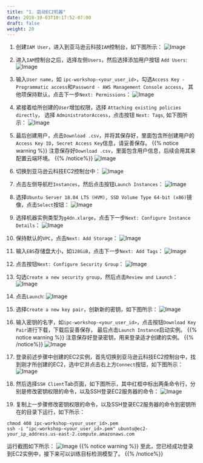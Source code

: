 ```yaml
---
title: "1. 启动EC2机器"
date: 2018-10-03T10:17:52-07:00
draft: false
weight: 20
---
```

1. 创建`IAM User`，进入到亚马逊云科技`IAM`控制台，如下图所示：
![Image](/images/020_ec2_provision/iam-step-1.png)

2. 进入`IAM`控制台之后，选择左侧`Users`，然后选择添加用户按钮 `Add Users`:
![Image](/images/020_ec2_provision/iam-step-2.png)

3. 输入`User name`，如 `ipc-workshop-<your_user_id>`，勾选`Access Key - Programmatic access`和`Password - AWS Management Console access`，
其他项保持默认，点击下一步`Next: Permissions`：
![Image](/images/020_ec2_provision/iam-step-3.png)

4. 紧接着给所创建的`User`增加权限，选择 `Attaching existing policies directly`，
选择 `AdministratorAccess`，点击按钮 `Next: Tags`, 如下图所示：
![Image](/images/020_ec2_provision/iam-step-4.png)

5. 最后创建用户，点击`Download .csv`，并将其保存好，里面包含所创建用户的`Access Key ID`，`Secret Access Key`信息，请妥善保存。
{{% notice warning %}}
注意保存好`Download .csv`，里面包含用户信息，后续会用其来配置云端环境。
{{% /notice%}}
![Image](/images/020_ec2_provision/iam-step-5.png)


6. 切换到亚马逊云科技EC2控制台中：
![Image](/images/020_ec2_provision/ec2-step-1.png)

7. 点击左侧导航栏`Instances`，然后点击按钮`Launch Instances`：
![Image](/images/020_ec2_provision/ec2-step-2.png)

8. 选择`Ubuntu Server 18.04 LTS (HVM), SSD Volume Type 64-bit (x86)`镜像，点击`Select`按钮：
![Image](/images/020_ec2_provision/ec2-step-3.png)

9. 选择机器实例类型为`g4dn.xlarge`，点击下一步`Next: Configure Instance Details`：
![Image](/images/020_ec2_provision/ec2-step-4.png)

10. 保持默认的`VPC`，点击`Next: Add Storage`：
![Image](/images/020_ec2_provision/ec2-step-5.png)

11. 输入`EBS`存储盘大小，如`128GiB`，点击下一步`Next: Add Tags`：
![Image](/images/020_ec2_provision/ec2-step-6.png)

12. 点击按钮`Next: Configure Security Group`：
![Image](/images/020_ec2_provision/ec2-step-7.png)

13. 勾选`Create a new security group`，然后点击`Review and Launch`：
![Image](/images/020_ec2_provision/ec2-step-8.png)

14. 点击`Launch`:
![Image](/images/020_ec2_provision/ec2-step-9.png)

15. 选择`Create a new key pair`，创新新的密钥，如下图所示：
![Image](/images/020_ec2_provision/ec2-step-10.png)

16. 输入密钥的名字，如`ipc-workshop-<your_user_id>`，点击按钮`Download Key Pair`进行下载，下载后妥善保存，
最后点击`Launch Instance`启动实例。
{{% notice warning %}}
注意保存好登录密钥，用来登录适才创建的实例。
{{% /notice%}}
![Image](/images/020_ec2_provision/ec2-step-11.png)


17. 登录前述步骤中创建的EC2实例，首先切换到亚马逊云科技EC2控制台中，找到刚才所创建的EC2，选中它并点击右上方`Connect`按钮，如下图所示：
![Image](/images/020_ec2_provision/ssh-step-1.png)

18. 然后选择`SSH Client`Tab页面，如下图所示，其中红框中标出两条命令行，分别是修改密钥权限的命令，以及SSH登录EC2服务器的命令：
![Image](/images/020_ec2_provision/ssh-step-2.png)

19. 复制上一步骤修改密钥权限的命令，以及SSH登录EC2服务器的命令到密钥所在的目录下运行，如下所示：
```angular2html
chmod 400 ipc-workshop-<your_user_id>.pem
ssh -i "ipc-workshop-<your_user_id>.pem" ubuntu@ec2-your_ip_address.us-east-2.compute.amazonaws.com
```
运行截图如下所示：
![Image](/images/020_ec2_provision/ssh-step-3.png)
   {{% notice warning %}}
   至此，您已经成功登录到EC2实例中，接下来可以训练目标检测模型了。
   {{% /notice%}}
